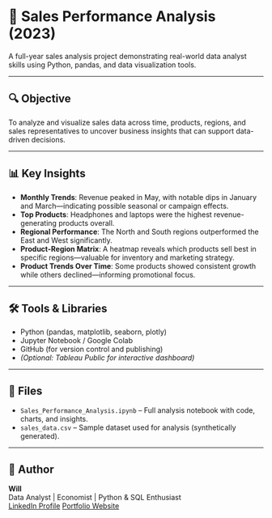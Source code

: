 # 🧮 Sales Performance Analysis (2023)

A full-year sales analysis project demonstrating real-world data analyst skills using Python, pandas, and data visualization tools.

---

## 🔍 Objective

To analyze and visualize sales data across time, products, regions, and sales representatives to uncover business insights that can support data-driven decisions.

---

## 📊 Key Insights

- **Monthly Trends**: Revenue peaked in May, with notable dips in January and March—indicating possible seasonal or campaign effects.
- **Top Products**: Headphones and laptops were the highest revenue-generating products overall.
- **Regional Performance**: The North and South regions outperformed the East and West significantly.
- **Product-Region Matrix**: A heatmap reveals which products sell best in specific regions—valuable for inventory and marketing strategy.
- **Product Trends Over Time**: Some products showed consistent growth while others declined—informing promotional focus.

---

## 🛠️ Tools & Libraries

- Python (pandas, matplotlib, seaborn, plotly)
- Jupyter Notebook / Google Colab
- GitHub (for version control and publishing)
- *(Optional: Tableau Public for interactive dashboard)*

---

## 📁 Files

- `Sales_Performance_Analysis.ipynb` – Full analysis notebook with code, charts, and insights.
- `sales_data.csv` – Sample dataset used for analysis (synthetically generated).

---


## 🧠 Author

**Will**  
Data Analyst | Economist | Python & SQL Enthusiast  
[LinkedIn Profile]([https://www.linkedin.com/in/yourusername](https://www.linkedin.com/in/dingyu-li-0919a715b/))  
[Portfolio Website](https://yourwebsite.com)
